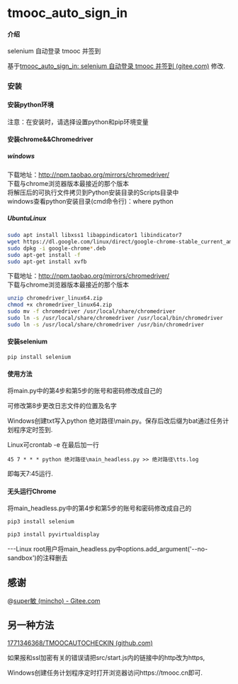 # tmooc_auto_sign_in

#### 介绍
selenium 自动登录 tmooc 并签到

基于[tmooc_auto_sign_in: selenium 自动登录 tmooc 并签到 (gitee.com)](https://gitee.com/mincho/tmooc_auto_sign_in?_from=gitee_search) 修改.

### 安装
#### 安装python环境
注意：在安装时，请选择设置python和pip环境变量

#### 安装chrome&&Chromedriver

##### windows

下载地址：http://npm.taobao.org/mirrors/chromedriver/ <br>
下载与chrome浏览器版本最接近的那个版本 <br>
将解压后的可执行文件拷贝到Python安装目录的Scripts目录中 <br>
windows查看python安装目录(cmd命令行)：where python

##### UbuntuLinux

```bash
sudo apt install libxss1 libappindicator1 libindicator7
wget https://dl.google.com/linux/direct/google-chrome-stable_current_amd64.deb
sudo dpkg -i google-chrome*.deb
sudo apt-get install -f
sudo apt-get install xvfb
```

下载地址：http://npm.taobao.org/mirrors/chromedriver/ <br>
下载与chrome浏览器版本最接近的那个版本

```bash
unzip chromedriver_linux64.zip
chmod +x chromedriver_linux64.zip
sudo mv -f chromedriver /usr/local/share/chromedriver
sudo ln -s /usr/local/share/chromedriver /usr/local/bin/chromedriver
sudo ln -s /usr/local/share/chromedriver /usr/bin/chromedriver
```



#### 安装selenium

`pip install selenium`

#### 使用方法
将main.py中的第4步和第5步的账号和密码修改成自己的 <br>

可修改第8步更改日志文件的位置及名字

Windows创建txt写入python 绝对路径\main.py。保存后改后缀为bat通过任务计划程序定时签到.

Linux可crontab -e 在最后加一行

```
45 7 * * * python 绝对路径\main_headless.py >> 绝对路径\tts.log
```

即每天7:45运行.

#### 无头运行Chrome

将main_headless.py中的第4步和第5步的账号和密码修改成自己的<br>

```bash
pip3 install selenium

pip3 install pyvirtualdisplay
```

---Linux root用户将main_headless.py中options.add_argument('--no-sandbox')的注释删去

## 感谢

@[super敏 (mincho) - Gitee.com](https://gitee.com/mincho)

## 另一种方法

[1771346368/TMOOCAUTOCHECKIN (github.com)](https://github.com/1771346368/TMOOCAUTOCHECKIN)

如果报和ssl加密有关的错误请把src/start.js内的链接中的http改为https,

Windows创建任务计划程序定时打开浏览器访问https://tmooc.cn即可.

